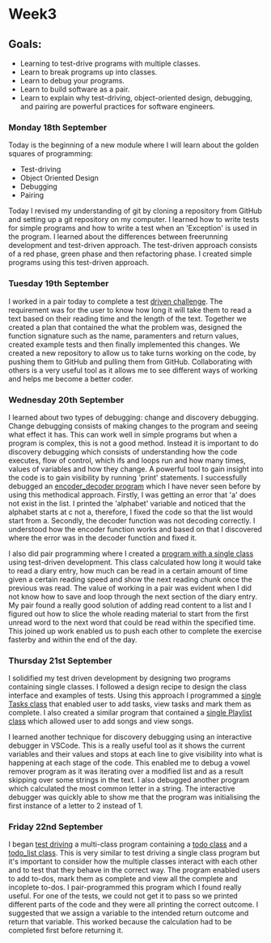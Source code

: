 <h1>Week3</h1>

<h2>Goals:</h2>

- Learning to test-drive programs with multiple classes.
- Learn to break programs up into classes.
- Learn to debug your programs.
- Learn to build software as a pair.
- Learn to explain why test-driving, object-oriented design, debugging, and pairing are powerful practices for software engineers.


<h3>Monday 18th September</h3>

Today is the beginning of a new module where I will learn about the golden squares of programming:
- Test-driving
- Object Oriented Design
- Debugging
- Pairing

Today I revised my understanding of git by cloning a repository from GitHub and setting up a git repository on my computer. I learned how to write tests for simple programs and how to write a test when an 'Exception' is used in the program. I learned about the differences between freerunning development and test-driven approach. The test-driven approach consists of a red phase, green phase and then refactoring phase. I created simple programs using this test-driven approach. 

<h3>Tuesday 19th September</h3>

I worked in a pair today to complete a test [driven challenge](https://github.com/sandrasoi/Phase_Two_Challenge_3). The requirement was for the user to know how long it will take them to read a text based on their reading time and the length of the text. Together we created a plan that contained the what the problem was, designed the function signature such as the name, paramenters and return values, created example tests and then finally implemented this changes. We created a new repository to allow us to take turns working on the code, by pushing them to GitHub and pulling them from GitHub. Collaborating with others is a very useful tool as it allows me to see different ways of working and helps me become a better coder. 

<h3>Wednesday 20th September</h3>

I learned about two types of debugging: change and discovery debugging. Change debugging consists of making changes to the program and seeing what effect it has. This can work well in simple programs but when a program is complex, this is not a good method. Instead it is important to do discovery debugging which consists of understanding how the code executes, flow of control, which ifs and loops run and how many times, values of variables and how they change. A powerful tool to gain insight into the code is to gain visibility by running 'print' statements. I successfully debugged an [encoder_decoder program](https://github.com/sandrasoi/My-Makers-Journey/blob/main/My-Programs/Golden_Squares_Module/encoder_decoder.py) which I have never seen before by using this methodical approach. Firstly, I was getting an error that 'a' does not exist in the list. I printed the 'alphabet' variable and noticed that the alphabet starts at c not a, therefore, I fixed the code so that the list would start from a. Secondly, the decoder function was not decoding correctly. I understood how the encoder function works and based on that I discovered where the error was in the decoder function and fixed it.

I also did pair programming where I created a [program with a single class](https://github.com/sandrasoi/my_project_golden_square/blob/main/lib/diary_entry.py) using test-driven development. This class calculated how long it would take to read a diary entry, how much can be read in a certain amount of time given a certain reading speed and show the next reading chunk once the previous was read. The value of working in a pair was evident when I did not know how to save and loop through the next section of the diary entry. My pair found a really good solution of adding read content to a list and I figured out how to slice the whole reading material to start from the first unread word to the next word that could be read within the specified time. This joined up work enabled us to push each other to complete the exercise fasterby and within the end of the day.

<h3>Thursday 21st September</h3>

I solidified my test driven development by designing two programs containing single classes. I followed a design recipe to design the class interface and examples of tests. Using this approach I programmed a [single Tasks class](https://github.com/sandrasoi/my_project_golden_square/blob/main/lib/task.py) that enabled user to add tasks, view tasks and mark them as complete. I also created a similar program that contained a [single Playlist class](https://github.com/sandrasoi/my_project_golden_square/blob/main/lib/playlist.py) which allowed user to add songs and view songs. 

I learned another technique for discovery debugging using an interactive debugger in VSCode. This is a really useful tool as it shows the current variables and their values and stops at each line to give visibility into what is happening at each stage of the code. This enabled me to debug a vowel remover program as it was iterating over a modified list and as a result skipping over some strings in the text. I also debugged another program which calculated the most common letter in a string. The interactive debugger was quickly able to show me that the program was initialising the first instance of a letter to 2 instead of 1. 

<h3>Friday 22nd September</h3>

I began [test driving](https://github.com/sandrasoi/my_project_golden_square/blob/main/tests/test_todo_integration.py) a multi-class program containing a [todo class](https://github.com/sandrasoi/my_project_golden_square/blob/main/lib/todo.py) and a [todo_list class](https://github.com/sandrasoi/my_project_golden_square/blob/main/lib/todo_list.py). This is very similar to test driving a single class program but it's important to consider how the multiple classes interact with each other and to test that they behave in the correct way. The program enabled users to add to-dos, mark them as complete and view all the complete and incoplete to-dos. I pair-programmed this program which I found really useful. For one of the tests, we could not get it to pass so we printed different parts of the code and they were all printing the correct outcome. I suggested that we assign a variable to the intended return outcome and return that variable. This worked because the calculation had to be completed first before returning it. 
